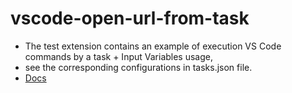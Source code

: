 # vscode-open-url-from-task
- The test extension contains an example of execution VS Code commands by a task + Input Variables usage,
- see the corresponding configurations in tasks.json file. 
- [Docs](https://code.visualstudio.com/docs/editor/variables-reference#_command-variables) 